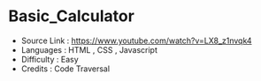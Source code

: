 # Basic_Calculator
* Source Link : https://www.youtube.com/watch?v=LX8_z1nvqk4
* Languages : HTML , CSS , Javascript
* Difficulty : Easy
* Credits : Code Traversal
